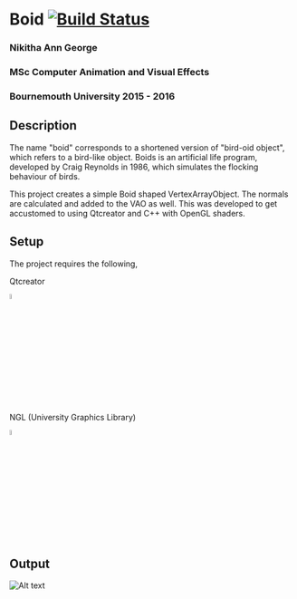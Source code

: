 # Boid [![Build Status](https://travis-ci.org/dwyl/esta.svg?branch=master)](https://travis-ci.org/)

###  Nikitha  Ann  George
###  MSc  Computer  Animation  and  Visual  Effects
###  Bournemouth  University  2015  -  2016

## Description
The name "boid" corresponds to a shortened version of "bird-oid object", which refers to a bird-like object. Boids is an artificial life program, developed by Craig Reynolds in 1986, which simulates the flocking behaviour of birds.

This project creates a simple Boid shaped VertexArrayObject. The normals are calculated and added to the VAO as well. This was developed to get accustomed to using Qtcreator and C++ with OpenGL shaders.


##  Setup
The project requires the following,


Qtcreator<p align="left">
  <img src="https://upload.wikimedia.org/wikipedia/commons/f/fc/Qt_logo_2013.svg" width="5%" alt="Qtcreator Icon"/>
</p>
NGL (University  Graphics  Library)<p align="left">
  <img src="https://draconisart.com/wp-content/uploads/2019/03/education.png" width="5%" alt="NCCA Icon"/>
</p>


##  Output
![Alt  text](images/GUI "Boid")
